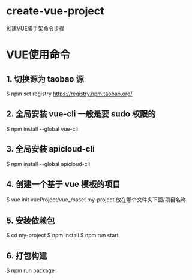 # create-vue-project
创建VUE脚手架命令步骤

# VUE使用命令  

## 1. 切换源为 taobao 源
$ npm set registry https://registry.npm.taobao.org/

## 2. 全局安装 vue-cli 一般是要 sudo 权限的
$ npm install --global vue-cli

## 3. 全局安装 apicloud-cli
$ npm install --global apicloud-cli

## 4. 创建一个基于 vue 模板的项目
$ vue init vueProject/vue_maset my-project
          放在哪个文件夹下面/项目名称
          
## 5. 安装依赖包

$ cd my-project
$ npm install
$ npm run start

## 6. 打包构建

$ npm run package
